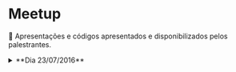 # Meetup
:loudspeaker: Apresentações e códigos apresentados e disponibilizados pelos palestrantes.

<details>
<summary>**Dia 23/07/2016**</summary>

Local: Guaja casa

**Palestras:**

[Escrevendo código altamente escalável]()

[Introdução ao Python](https://speakerdeck.com/cassiobotaro/introducao-ao-pytho://speakerdeck.com/cassiobotaro/introducao-ao-python)

**Lightning talks**

[Python Sudeste](http://pythonsudeste.org/)

[Vim-Bootstrap](http://vim-bootstrap.com/)

[Vimbook](https://github.com/cassiobotaro/vimbook)

[exporters](https://github.com/scrapinghub/exporters)

**Outros**

[uvloop](https://github.com/MagicStack/uvloop)

</details>
